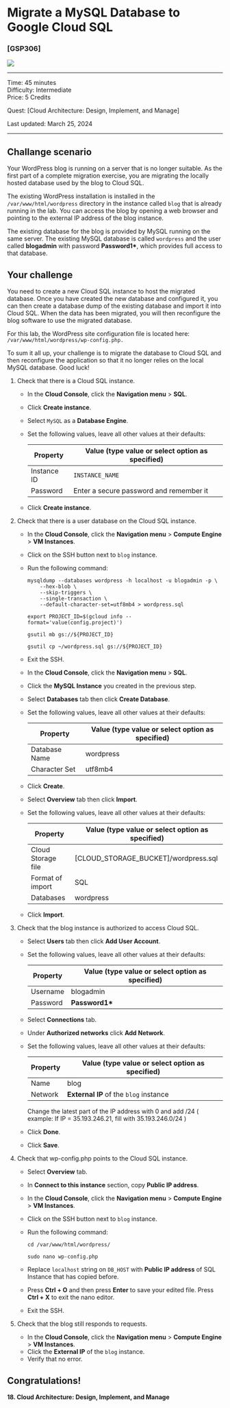 # Migrate a MySQL Database to Google Cloud SQL


### [GSP306]

![](https://cdn.qwiklabs.com/GMOHykaqmlTHiqEeQXTySaMXYPHeIvaqa2qHEzw6Occ%3D)

---

Time: 45 minutes<br>
Difficulty: Intermediate<br>
Price: 5 Credits

Quest: [Cloud Architecture: Design, Implement, and Manage]<br>

Last updated: March 25, 2024

---

## Challange scenario

Your WordPress blog is running on a server that is no longer suitable. As the first part of a complete migration exercise, you are migrating the locally hosted database used by the blog to Cloud SQL.

The existing WordPress installation is installed in the `/var/www/html/wordpress` directory in the instance called `blog` that is already running in the lab. You can access the blog by opening a web browser and pointing to the external IP address of the blog instance.

The existing database for the blog is provided by MySQL running on the same server. The existing MySQL database is called `wordpress` and the user called **blogadmin** with password __Password1*__, which provides full access to that database.


## Your challenge

You need to create a new Cloud SQL instance to host the migrated database. Once you have created the new database and configured it, you can then create a database dump of the existing database and import it into Cloud SQL. When the data has been migrated, you will then reconfigure the blog software to use the migrated database.

For this lab, the WordPress site configuration file is located here: `/var/www/html/wordpress/wp-config.php.`

To sum it all up, your challenge is to migrate the database to Cloud SQL and then reconfigure the application so that it no longer relies on the local MySQL database. Good luck!


1. Check that there is a Cloud SQL instance.

    - In the **Cloud Console**, click the **Navigation menu** > **SQL**.
    - Click **Create instance**.
    - Select `MySQL` as a **Database Engine**.
    - Set the following values, leave all other values at their defaults:

        | Property | Value (type value or select option as specified) |
        | --- | --- |
        | Instance ID | `INSTANCE_NAME` |
        | Password | Enter a secure password and remember it |

    - Click **Create instance**.

2. Check that there is a user database on the Cloud SQL instance.

    - In the **Cloud Console**, click the **Navigation menu** > **Compute Engine** > **VM Instances**.
    - Click on the SSH button next to `blog` instance.
    - Run the following command:

        ```
        mysqldump --databases wordpress -h localhost -u blogadmin -p \
            --hex-blob \
            --skip-triggers \
            --single-transaction \
            --default-character-set=utf8mb4 > wordpress.sql
        
        export PROJECT_ID=$(gcloud info --format='value(config.project)')

        gsutil mb gs://${PROJECT_ID}

        gsutil cp ~/wordpress.sql gs://${PROJECT_ID}
        ```

    - Exit the SSH.
    - In the **Cloud Console**, click the **Navigation menu** > **SQL**.
    - Click the **MySQL Instance** you created in the previous step.
    - Select **Databases** tab then click **Create Database**.
    - Set the following values, leave all other values at their defaults:

        | Property | Value (type value or select option as specified) |
        | --- | --- |
        | Database Name | wordpress |
        | Character Set | utf8mb4 |
    
    - Click **Create**.
    - Select **Overview** tab then click **Import**.
    - Set the following values, leave all other values at their defaults:

        | Property | Value (type value or select option as specified) |
        | --- | --- |
        | Cloud Storage file | [CLOUD_STORAGE_BUCKET]/wordpress.sql |
        | Format of import | SQL |
        | Databases | wordpress |

    - Click **Import**.

3. Check that the blog instance is authorized to access Cloud SQL.

    - Select **Users** tab then click **Add User Account**.
    - Set the following values, leave all other values at their defaults:

        | Property | Value (type value or select option as specified) |
        | --- | --- |
        | Username | blogadmin |
        | Password | __Password1*__ |

    - Select **Connections** tab.
    - Under **Authorized networks** click **Add Network**.
    - Set the following values, leave all other values at their defaults:

        | Property | Value (type value or select option as specified) |
        | --- | --- |
        | Name | blog |
        | Network | **External IP** of the `blog` instance |

        Change the latest part of the IP address with 0 and add /24 ( example: If IP = 35.193.246.21, fill with 35.193.246.0/24 )

    - Click **Done**.
    - Click **Save**.

4. Check that wp-config.php points to the Cloud SQL instance.

    - Select **Overview** tab.
    - In **Connect to this instance** section, copy **Public IP address**.
    - In the **Cloud Console**, click the **Navigation menu** > **Compute Engine** > **VM Instances**.
    - Click on the SSH button next to `blog` instance.
    - Run the following command:

        ```
        cd /var/www/html/wordpress/
        
        sudo nano wp-config.php
        ```

    - Replace `localhost` string on `DB_HOST` with **Public IP address** of SQL Instance that has copied before.
    - Press **Ctrl + O** and then press **Enter** to save your edited file. Press **Ctrl + X** to exit the nano editor.
    - Exit the SSH.

5. Check that the blog still responds to requests.

    - In the **Cloud Console**, click the **Navigation menu** > **Compute Engine** > **VM Instances**.
    - Click the **External IP** of the `blog` instance.
    - Verify that no error.


## Congratulations!

**18. Cloud Architecture: Design, Implement, and Manage**

